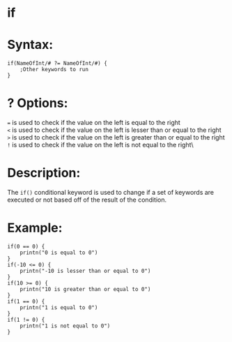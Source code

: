 # if

# Syntax:

```
if(NameOfInt/# ?= NameOfInt/#) {
    ;Other keywords to run
}
``` 

# ? Options:

`=` is used to check if the value on the left is equal to the right\
`<` is used to check if the value on the left is lesser than or equal to the right\
`>` is used to check if the value on the left is greater than or equal to the right\
`!` is used to check if the value on the left is not equal to the right\

# Description:

The `if()` conditional keyword is used to change if a set of keywords are executed or not based off of the result of the condition.

# Example: 

```
if(0 == 0) {
    printn("0 is equal to 0")
}
if(-10 <= 0) {
    printn("-10 is lesser than or equal to 0")
}
if(10 >= 0) {
    printn("10 is greater than or equal to 0")
}
if(1 == 0) {
    printn("1 is equal to 0")
}
if(1 != 0) {
    printn("1 is not equal to 0")
}
```